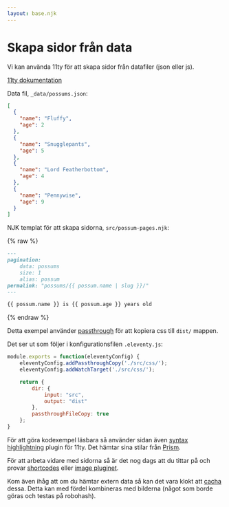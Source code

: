 ```yaml
---
layout: base.njk
---
```


# Skapa sidor från data

Vi kan använda 11ty för att skapa sidor från datafiler (json eller js).

[11ty dokumentation](https://www.11ty.dev/docs/pages-from-data/)

Data fil, ```_data/possums.json```:

```json
[
  {
    "name": "Fluffy",
    "age": 2
  },
  {
    "name": "Snugglepants",
    "age": 5
  },
  {
    "name": "Lord Featherbottom",
    "age": 4
  },
  {
    "name": "Pennywise",
    "age": 9
  }
]
```

NJK templat för att skapa sidorna, ```src/possum-pages.njk```:

{% raw %}
```markdown
---
pagination:
    data: possums
    size: 1
    alias: possum
permalink: "possums/{{ possum.name | slug }}/"
---

{{ possum.name }} is {{ possum.age }} years old
```
{% endraw %}

Detta exempel använder [passthrough](https://www.11ty.dev/docs/copy/) för att kopiera css till ```dist/``` mappen.

Det ser ut som följer i konfigurationsfilen ```.eleventy.js```:

```js
module.exports = function(eleventyConfig) {
    eleventyConfig.addPassthroughCopy('./src/css/');
    eleventyConfig.addWatchTarget('./src/css/');

    return {
        dir: {
            input: "src",
            output: "dist"
        },
        passthroughFileCopy: true
    };
}
```

För att göra kodexempel läsbara så använder sidan även [syntax highlightning](https://www.11ty.dev/docs/plugins/syntaxhighlight/) plugin för 11ty. Det hämtar sina stilar från [Prism](https://prismjs.com/).

För att arbeta vidare med sidorna så är det nog dags att du tittar på och provar [shortcodes](https://www.11ty.dev/docs/shortcodes/) eller
[image pluginet](https://www.11ty.dev/docs/plugins/image/).

Kom även ihåg att om du hämtar extern data så kan det vara klokt att [cacha](https://www.11ty.dev/docs/plugins/cache/) dessa. Detta kan med fördel kombineras med bilderna (något som borde göras och testas på robohash).

